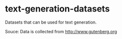 # text-generation-datasets
Datasets that can be used for text generation.

Souce: Data is collected from http://www.gutenberg.org
